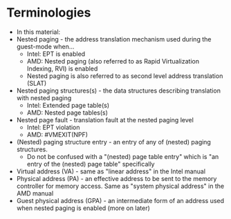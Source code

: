 # Terminologies
- In this material:
- Nested paging - the address translation mechanism used during the guest-mode when...
  - Intel: EPT is enabled
  - AMD: Nested paging (also referred to as Rapid Virtualization Indexing, RVI) is enabled
  - Nested paging is also referred to as second level address translation (SLAT)
- Nested paging structures(s) - the data structures describing translation with nested paging
  - Intel: Extended page table(s)
  - AMD: Nested page tables(s)
- Nested page fault - translation fault at the nested paging level
  - Intel: EPT violation
  - AMD: #VMEXIT(NPF)
- (Nested) paging structure entry - an entry of any of (nested) paging structures.
  - Do not be confused with a "(nested) page table entry" which is "an entry of the (nested) page table" specifically
- Virtual address (VA) - same as "linear address" in the Intel manual
- Physical address (PA) - an effective address to be sent to the memory controller for memory access. Same as "system physical address" in the AMD manual
- Guest physical address (GPA) - an intermediate form of an address used when nested paging is enabled (more on later)
